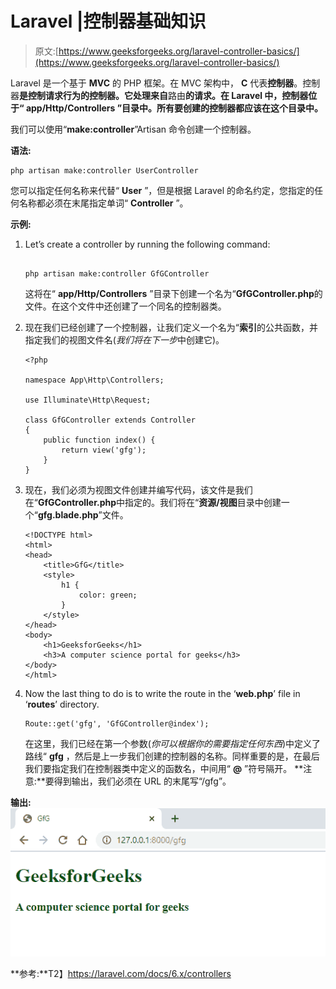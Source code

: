# Laravel |控制器基础知识

> 原文:[https://www.geeksforgeeks.org/laravel-controller-basics/](https://www.geeksforgeeks.org/laravel-controller-basics/)

Laravel 是一个基于 **MVC** 的 PHP 框架。在 MVC 架构中， **C** 代表**控制器**。控制器**是控制请求行为的控制器。它处理来自**路由**的请求。在 Laravel 中，控制器位于“ **app/Http/Controllers** ”目录中。所有要创建的控制器都应该在这个目录中。**

我们可以使用“**make:controller**”Artisan 命令创建一个控制器。

**语法:**

```
php artisan make:controller UserController
```

您可以指定任何名称来代替“ **User** ”，但是根据 Laravel 的命名约定，您指定的任何名称都必须在末尾指定单词“ **Controller** ”。

**示例:**

1.  Let’s create a controller by running the following command:

    ```

    php artisan make:controller GfGController

    ```

    这将在“ **app/Http/Controllers** ”目录下创建一个名为“**GfGController.php**的文件。在这个文件中还创建了一个同名的控制器类。

2.  现在我们已经创建了一个控制器，让我们定义一个名为“**索引**的公共函数，并指定我们的视图文件名(*我们将在下一步*中创建它)。

    ```
    <?php

    namespace App\Http\Controllers;

    use Illuminate\Http\Request;

    class GfGController extends Controller
    {
        public function index() {
            return view('gfg');
        }
    }
    ```

3.  现在，我们必须为视图文件创建并编写代码，该文件是我们在“**GfGController.php**中指定的。我们将在“**资源/视图**目录中创建一个“**gfg.blade.php**”文件。

    ```
    <!DOCTYPE html>
    <html>
    <head>
        <title>GfG</title>
        <style>
            h1 {
                color: green;
            }
        </style>
    </head>
    <body>
        <h1>GeeksforGeeks</h1>
        <h3>A computer science portal for geeks</h3>
    </body>
    </html>
    ```

4.  Now the last thing to do is to write the route in the ‘**web.php**’ file in ‘**routes**’ directory.

    ```
    Route::get('gfg', 'GfGController@index');

    ```

    在这里，我们已经在第一个参数(*你可以根据你的需要指定任何东西*)中定义了路线“ **gfg** ，然后是上一步我们创建的控制器的名称。同样重要的是，在最后我们要指定我们在控制器类中定义的函数名，中间用“ **@** ”符号隔开。
    **注意:**要得到输出，我们必须在 URL 的末尾写“/gfg”。

**输出:**
![](img/500dce948cd86d84f050e33fa43f63ac.png)

**参考:**T2】https://laravel.com/docs/6.x/controllers